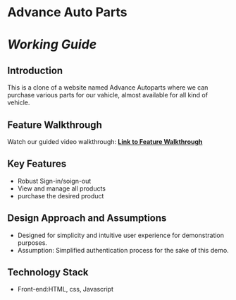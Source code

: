 # Advance Auto Parts
# ***Working Guide***


## **Introduction**

This is a clone of a website named Advance Autoparts where we can purchase various parts for our vahicle, almost available for all kind of vehicle.

## **Feature Walkthrough**

Watch our guided video walkthrough: **[Link to Feature Walkthrough]()**

## **Key Features**

- Robust Sign-in/soign-out
- View and manage all products
- purchase the desired product
## **Design Approach and Assumptions**

- Designed for simplicity and intuitive user experience for demonstration purposes.
- Assumption: Simplified authentication process for the sake of this demo.


## **Technology Stack**

- Front-end:HTML, css, Javascript

